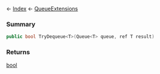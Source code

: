 ← [Index](Api-Index) ← [QueueExtensions](System.Collections.Generic.QueueExtensions)

### Summary

```csharp
public bool TryDequeue<T>(Queue<T> queue, ref T result)
```

### Returns

[bool](System.Boolean)

